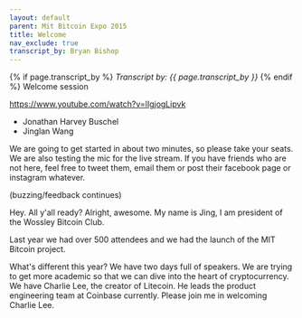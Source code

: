 ```yaml
---
layout: default
parent: Mit Bitcoin Expo 2015
title: Welcome
nav_exclude: true
transcript_by: Bryan Bishop
---
```


{% if page.transcript_by %} <i>Transcript by:
{{ page.transcript_by }}</i> {% endif %} Welcome session

<https://www.youtube.com/watch?v=lIgjogLipvk>

- Jonathan Harvey Buschel
- Jinglan Wang

We are going to get started in about two minutes, so please take your
seats. We are also testing the mic for the live stream. If you have
friends who are not here, feel free to tweet them, email them or post
their facebook page or instagram whatever.

(buzzing/feedback continues)

Hey. All y'all ready? Alright, awesome. My name is Jing, I am president
of the Wossley Bitcoin Club.

Last year we had over 500 attendees and we had the launch of the MIT
Bitcoin project.

What's different this year? We have two days full of speakers. We are
trying to get more academic so that we can dive into the heart of
cryptocurrency. We have Charlie Lee, the creator of Litecoin. He leads
the product engineering team at Coinbase currently. Please join me in
welcoming Charlie Lee.
